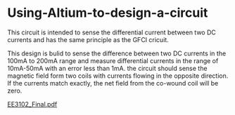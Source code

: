 # Using-Altium-to-design-a-circuit
This circuit is intended to sense the differential current between two DC currents and has the same principle as the GFCI cricuit. 

This design is bulid to sense the difference between two DC currents in the 100mA  to  200mA range and measure differential currents in  the  range  of  10mA-50mA with an error less than 1mA. the circuit should sense  the  magnetic  field  form  two  coils  with  currents  flowing in the opposite direction. If the currents match exactly, the net field from the co-wound coil will be zero. 

[EE3102_Final.pdf](https://github.com/Zixin0325/Using-Altium-to-design-a-circuit/files/7001991/EE3102_Final.pdf)

